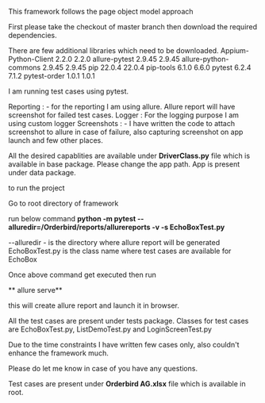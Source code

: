 This framework follows the page object model approach

First please take the checkout of master branch then download the required dependencies.

There are few additional libraries which need to be downloaded.
Appium-Python-Client	2.2.0	2.2.0
allure-pytest	2.9.45	2.9.45
allure-python-commons	2.9.45	2.9.45
pip	22.0.4	22.0.4
pip-tools	6.1.0	6.6.0
pytest	6.2.4	7.1.2
pytest-order	1.0.1	1.0.1

I am running test cases using pytest.

Reporting : - for the reporting I am using allure. Allure report will have screenshot for failed test cases. 
Logger : For the logging purpose I am using custom logger
Screenshots : - I have written the code to attach screenshot to allure in case of failure, also capturing screenshot on app launch and few other places.

All the desired capablities are available under **DriverClass.py** file which is available in base package. Please change the app path. App is present under data package.

to run the project

Go to root directory of framework

run below command
 **python -m pytest --alluredir=/Orderbird/reports/allurereports -v -s EchoBoxTest.py**
 
 --alluredir - is the directory where allure report will be generated
 EchoBoxTest.py is the class name where test cases are available for EchoBox
 
 Once above command get executed then run 
 
** allure serve** 
 
 this will create allure report and launch it in browser.
 
 
 All the test cases are present under tests package. Classes for test cases are EchoBoxTest.py, ListDemoTest.py and LoginScreenTest.py
 
 Due to the time constraints I have written few cases only, also couldn't enhance the framework much.
 
 Please do let me know in case of you have any questions.
 
 Test cases are present under **Orderbird AG.xlsx** file which is available in root.
 
